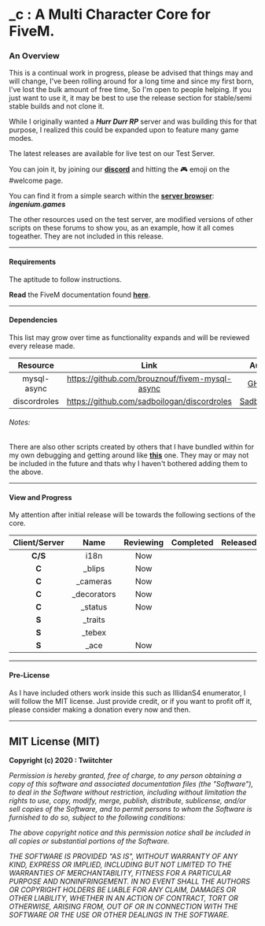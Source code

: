 # _c : A Multi Character Core for FiveM.
### An Overview
This is a continual work in progress, please be advised that things 
may and will change, I've been rolling around for a long time and since my first born, I've lost the bulk amount of free time, So I'm open to people helping.
If you just want to use it, it may be best to use the release section for stable/semi stable builds and not clone it.

While I originally wanted a ***Hurr Durr RP*** server and was building this for that purpose, I realized this could be expanded upon to feature many game modes.

The latest releases are available for live test on our Test Server.

You can join it, by joining our **[discord](https://discord.gg/988ERxVF2t)** and hitting the :video_game: 
emoji on the #welcome page.

You can find it from a simple search within the **[server browser](https://servers.fivem.net/)**: ***ingenium.games***

The other resources used on the test server, are modified versions of other scripts on these forums to show you, as an example, how it all comes togeather. They are not included in this release.

-----
#### Requirements

The aptitude to follow instructions.

**Read** the FiveM documentation found **[here](https://docs.fivem.net/docs/)**.

-----

#### Dependencies

This list may grow over time as functionality expands and will be reviewed every release made.

|Resource|Link|Author| 	
|:-:|:-:|:-:|
|mysql-async|<https://github.com/brouznouf/fivem-mysql-async>|[GHMatti](https://github.com/GHMatti)|
|discordroles|<https://github.com/sadboilogan/discordroles>|[Sadboilogan](https://github.com/sadboilogan)|

###### Notes:
There are also other scripts created by others that I have bundled within for my own debugging and getting around like **[this](https://forum.cfx.re/t/a-noclip-but-it-doesnt-suck-like-all-others/794491)** one.
They may or may not be included in the future and thats why I haven't bothered adding them to the above.

-----

#### View and Progress

My attention after initial release will be towards the following sections of the core.

|Client/Server|Name|Reviewing|Completed|Released|
|:-:|:-:|:-:|:-:|:-:|
|**C/S**|i18n|Now|||
|**C**|_blips|Now|||
|**C**|_cameras|Now|||
|**C**|_decorators|Now|||
|**C**|_status|Now|||
|**S**|_traits||||
|**S**|_tebex||||
|**S**|_ace|Now|||

-----

#### Pre-License

As I have included others work inside this such as IllidanS4 enumerator, I will follow the MIT license. 
Just provide credit, or if you want to profit off it, please consider making a donation every now and then.



-----

## MIT License (MIT)

**Copyright (c) 2020 : Twiitchter**

*Permission is hereby granted, free of charge, to any person obtaining a copy of this software and associated documentation files (the "Software"), to deal in the Software without restriction, including without limitation the rights to use, copy, modify, merge, publish, distribute, sublicense, and/or sell copies of the Software, and to permit persons to whom the Software is furnished to do so, subject to the following conditions:*

*The above copyright notice and this permission notice shall be included in all copies or substantial portions of the Software.*

*THE SOFTWARE IS PROVIDED "AS IS", WITHOUT WARRANTY OF ANY KIND, EXPRESS OR IMPLIED, INCLUDING BUT NOT LIMITED TO THE WARRANTIES OF MERCHANTABILITY, FITNESS FOR A PARTICULAR PURPOSE AND NONINFRINGEMENT. IN NO EVENT SHALL THE AUTHORS OR COPYRIGHT HOLDERS BE LIABLE FOR ANY CLAIM, DAMAGES OR OTHER LIABILITY, WHETHER IN AN ACTION OF CONTRACT, TORT OR OTHERWISE, ARISING FROM, OUT OF OR IN CONNECTION WITH THE SOFTWARE OR THE USE OR OTHER DEALINGS IN THE SOFTWARE.*
